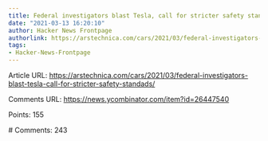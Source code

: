```yaml
---
title: Federal investigators blast Tesla, call for stricter safety standards
date: "2021-03-13 16:20:10"
author: Hacker News Frontpage
authorlink: https://arstechnica.com/cars/2021/03/federal-investigators-blast-tesla-call-for-stricter-safety-standads/
tags:
- Hacker-News-Frontpage
---
```


<p>Article URL: <a href="https://arstechnica.com/cars/2021/03/federal-investigators-blast-tesla-call-for-stricter-safety-standads/">https://arstechnica.com/cars/2021/03/federal-investigators-blast-tesla-call-for-stricter-safety-standads/</a></p>
<p>Comments URL: <a href="https://news.ycombinator.com/item?id=26447540">https://news.ycombinator.com/item?id=26447540</a></p>
<p>Points: 155</p>
<p># Comments: 243</p>
